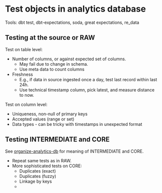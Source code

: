 # Test objects in analytics database

Tools: dbt test, dbt-expectations, soda, great expectations, re_data

## Testing at the source or RAW

Test on table level:

- Number of columns, or against expected set of columns.
	- May fail due to change in schema.
	- Use meta data to count columns
- Freshness
	- E.g., if data in source ingested once a day, test last record within last 24h.
	- Use technical timestamp column, pick latest, and measure distance to now.

Test on column level:

- Uniqueness, non-null of primary keys
- Accepted values (range or set)
- Data types - can be tricky with timestamps in unexpected format

## Testing INTERMEDIATE and CORE

See [organize-analytics-db](organize-analytics-db) for meaning of INTERMEDIATE and CORE.

- Repeat same tests as in RAW.
- More sophisticated tests on CORE:
	- Duplicates (exact)
	- Duplicates (fuzzy)
	- Linkage by keys
	- 
